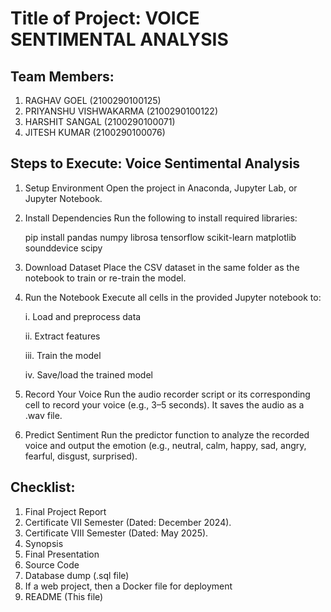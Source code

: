 # Title of Project: VOICE SENTIMENTAL ANALYSIS

## Team Members:
1. RAGHAV GOEL                      (2100290100125)
2. PRIYANSHU VISHWAKARMA            (2100290100122)
4. HARSHIT SANGAL                   (2100290100071)
5. JITESH KUMAR                     (2100290100076)
   

## Steps to Execute: Voice Sentimental Analysis
1. Setup Environment
Open the project in Anaconda, Jupyter Lab, or Jupyter Notebook.

2. Install Dependencies
Run the following to install required libraries:

   pip install pandas numpy librosa tensorflow scikit-learn matplotlib sounddevice scipy

3. Download Dataset
Place the CSV dataset in the same folder as the notebook to train or re-train the model.

4. Run the Notebook
Execute all cells in the provided Jupyter notebook to:

     i.   Load and preprocess data

    ii.   Extract features

    iii.  Train the model

    iv.   Save/load the trained model

5. Record Your Voice
Run the audio recorder script or its corresponding cell to record your voice (e.g., 3–5 seconds). It saves the audio as a .wav file.

6. Predict Sentiment
Run the predictor function to analyze the recorded voice and output the emotion (e.g., neutral, calm, happy, sad, angry, fearful, disgust, surprised).



## Checklist:
1. Final Project Report
2. Certificate VII Semester (Dated: December 2024).
3. Certificate VIII Semester (Dated: May 2025).
4. Synopsis
5. Final Presentation
6. Source Code
7. Database dump (.sql file)
8. If a web project, then a Docker file for deployment
9. README (This file)
